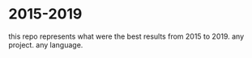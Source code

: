 # 2015-2019
this repo represents what were the best results from 2015 to 2019. any project. any language.
